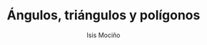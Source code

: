 ---
title: "Ángulos, triángulos y polígonos"
year: 2023
thumbnail: "assets/img/Logo-ommf.png"
topic: "Geometría"
file: "assets/pdf/Material/Ángulos-triángulos-y-polígonos.pdf"
author: "Isis Mociño"
level: "Básico"
alttext: "Buen lugar donde comenzar."
---